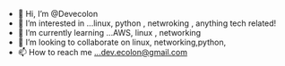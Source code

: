 - 👋 Hi, I’m @Devecolon
- 👀 I’m interested in ...linux, python , netwroking , anything tech related!
- 🌱 I’m currently learning ...AWS, linux , networking 
- 💞️ I’m looking to collaborate on linux, networking,python, 
- 📫 How to reach me ...dev.ecolon@gmail.com

<!---
Devecolon/Devecolon is a ✨ special ✨ repository because its `README.md` (this file) appears on your GitHub profile.
You can click the Preview link to take a look at your changes.
--->
